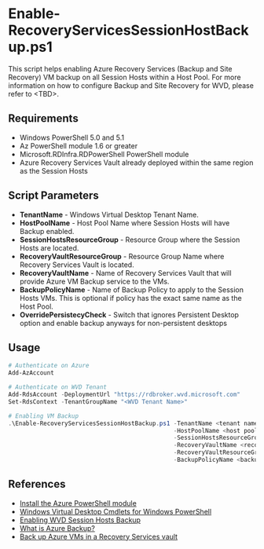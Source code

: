# Enable-RecoveryServicesSessionHostBackup.ps1

This script helps enabling Azure Recovery Services (Backup and Site Recovery) VM backup on all Session Hosts within a Host Pool. For more information on how to configure Backup and Site Recovery for WVD, please refer to \<TBD\>.

## Requirements

* Windows PowerShell 5.0 and 5.1
* Az PowerShell module 1.6 or greater
* Microsoft.RDInfra.RDPowerShell PowerShell module
* Azure Recovery Services Vault already deployed within the same region as the Session Hosts

## Script Parameters

* **TenantName** - Windows Virtual Desktop Tenant Name.
* **HostPoolName** - Host Pool Name where Session Hosts will have Backup enabled.
* **SessionHostsResourceGroup** - Resource Group where the Session Hosts are located.
* **RecoveryVaultResourceGroup** - Resource Group Name where Recovery Services Vault is located.
* **RecoveryVaultName** - Name of Recovery Services Vault that will provide Azure VM Backup service to the VMs.
* **BackupPolicyName** - Name of Backup Policy to apply to the Session Hosts VMs. This is optional if policy has the exact same name as the Host Pool.
* **OverridePersistecyCheck** - Switch that ignores Persistent Desktop option and enable backup anyways for non-persistent desktops

## Usage

```powershell
# Authenticate on Azure
Add-AzAccount

# Authenticate on WVD Tenant
Add-RdsAccount -DeploymentUrl "https://rdbroker.wvd.microsoft.com"
Set-RdsContext -TenantGroupName "<WVD Tenant Name>"

# Enabling VM Backup
.\Enable-RecoveryServicesSessionHostBackup.ps1 -TenantName <tenant name> `
                                               -HostPoolName <host pool name> `
                                               -SessionHostsResourceGroup <session hosts resource group name> `
                                               -RecoveryVaultName <recovery services vault name>
                                               -RecoveryVaultResourceGroup <recovery services vault resource group name>
                                               -BackupPolicyName <backup policy name>
```

## References

* [Install the Azure PowerShell module](https://docs.microsoft.com/en-us/powershell/azure/install-az-ps?view=azps-1.6.0)
* [Windows Virtual Desktop Cmdlets for Windows PowerShell](https://docs.microsoft.com/en-us/powershell/windows-virtual-desktop/overview)
* [Enabling WVD Session Hosts Backup]()
* [What is Azure Backup?](https://docs.microsoft.com/en-us/azure/backup/backup-overview)
* [Back up Azure VMs in a Recovery Services vault](https://docs.microsoft.com/en-us/azure/backup/backup-azure-arm-vms-prepare)